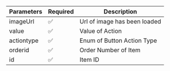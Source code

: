 
| Parameters      	| Required 	                        | Description                                     	                |
|-----------------	|----------	                        |-------------------------------------------------	                |
| imageUrl          | :white_check_mark:      	        | Url of image has been loaded                                      |
| value     	    | :white_check_mark:      	        | Value of Action                                    	            |
| actiontype        | :white_check_mark:     	        | Enum of Button Action Type                                        |
| orderid     	    | :white_check_mark:      	        | Order Number of Item                                    	        |
| id        	    | :white_check_mark:      	        | Item ID                                    	                    |

